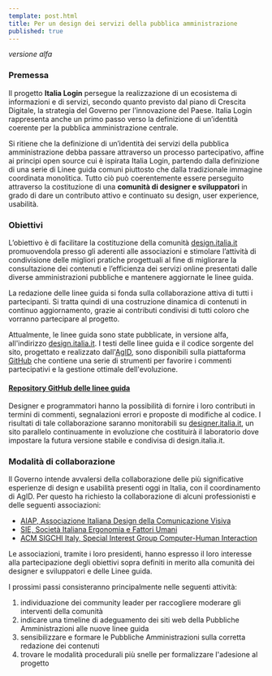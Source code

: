 ```yaml
---
template: post.html
title: Per un design dei servizi della pubblica amministrazione
published: true
---
```

<dfn class="lg-versione-alpha" title="Versione in sviluppo da non considerarsi definitiva">versione alfa</dfn>

### Premessa

Il progetto **Italia Login** persegue la realizzazione di un ecosistema di informazioni e di servizi, secondo quanto previsto
dal piano di Crescita Digitale, la strategia del Governo per l’innovazione del Paese. Italia Login rappresenta 
anche un primo passo verso la definizione di un’identità coerente per la pubblica amministrazione centrale.

Si ritiene che la definizione di un’identità dei servizi della pubblica amministrazione debba passare attraverso un
processo partecipativo, affine ai principi open source cui è ispirata Italia Login, partendo dalla definizione di una 
serie di Linee guida comuni piuttosto che dalla tradizionale immagine coordinata monolitica. Tutto ciò può 
coerentemente essere perseguito attraverso la costituzione di una **comunità di designer e sviluppatori**
in grado di dare un contributo attivo e continuato su design, user experience, usabilità.

### Obiettivi

L’obiettivo è di facilitare la costituzione della comunità
[design.italia.it](http://design.italia.it) promuovendola presso gli aderenti alle associazioni 
e stimolare l’attività di condivisione 
delle migliori pratiche progettuali al fine di migliorare la consultazione dei contenuti e l’efficienza
dei servizi online presentati dalle diverse amministrazioni pubbliche e mantenere aggiornate le linee guida.

La redazione delle linee guida si fonda sulla collaborazione attiva di tutti i partecipanti. Si tratta quindi di una
costruzione dinamica di contenuti in continuo aggiornamento, grazie ai contributi condivisi di tutti coloro che
vorranno partecipare al progetto.

Attualmente, le linee guida sono state pubblicate, in versione alfa, all'indirizzo
[design.italia.it](http://design.italia.it). I testi delle linee guida 
e il codice sorgente del sito, progettato e realizzato dall'[AgID](http://www.agid.gov.it), 
sono disponibili sulla piattaforma [GitHub](http://github.com) che contiene una
serie di strumenti per favorire i commenti partecipativi e la gestione ottimale dell'evoluzione.

#### [Repository GitHub delle linee guida](https://github.com/italia-it/designer.italia.it)

Designer e programmatori hanno la possibilità di fornire i loro contributi 
in termini di commenti, segnalazioni errori e proposte di modifiche al codice.
I risultati di tale collaborazione saranno monitorabili su
[designer.italia.it](http://designer.italia.it), un sito parallelo
continuamente in evoluzione che costituirà il laboratorio dove
impostare la futura versione stabile e condivisa di design.italia.it.

### Modalità di collaborazione

Il Governo intende avvalersi della collaborazione delle più significative esperienze di design e usabilità presenti
oggi in Italia, con il coordinamento di AgID. Per questo ha richiesto la collaborazione di alcuni 
professionisti e delle seguenti associazioni:

- [AIAP, Associazione Italiana Design della Comunicazione Visiva](http://www.aiap.it)
- [SIE, Società Italiana Ergonomia e Fattori Umani](http://www.societadiergonomia.it)
- [ACM SIGCHI Italy, Special Interest Group Computer-Human Interaction](http://sigchi-italy.org/it/informazioni-generali)

Le associazioni, tramite i loro presidenti, hanno espresso il loro interesse alla partecipazione degli obiettivi sopra
definiti in merito alla comunità dei designer e sviluppatori e delle Linee guida.

I prossimi passi consisteranno principalmente nelle seguenti attività:

1. individuazione dei community leader per raccogliere moderare gli interventi della comunità
2. indicare una timeline di adeguamento dei siti web della Pubbliche Amministrazioni alle nuove linee guida
3. sensibilizzare e formare le Pubbliche Amministrazioni sulla corretta redazione dei contenuti
4. trovare le modalità procedurali più snelle per formalizzare l'adesione al progetto
